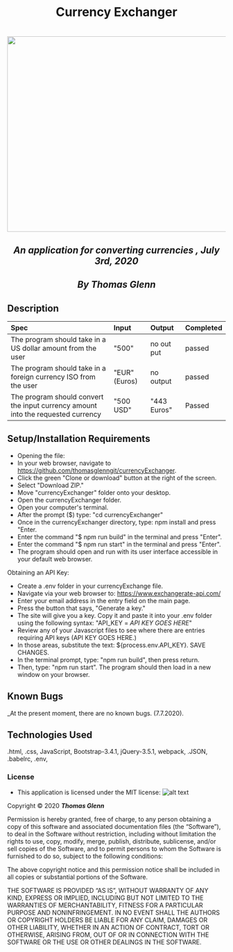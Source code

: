 
**<h1 align = 'center'>Currency Exchanger**

<h1 align='center'><img width='900' height='450' src='https://www.thebalance.com/thmb/X5rd2DmsDWDvL51qstjdSs0cGCo=/2121x1414/filters:fill(auto,1)/foreigncurrencypipvalues-5a0207bbbeba33001adb56a3.jpg'><br>

*<h2 align ='center'>An application for converting currencies , July 3rd, 2020*

*<h2 align ='center'>By Thomas Glenn*

## Description



| Spec   |    Input    |  Output | Completed |
|:----------|:-------------|:------| :-------- |
| The program should take in a US dollar amount from the user | "500" | no out put | passed |
| The program should take in a foreign currency ISO from the user | "EUR" (Euros) | no output |  passed  |
| The program should convert the input currency amount into the requested currency | "500 USD"  |  "443 Euros" |   Passed |


## Setup/Installation Requirements

- Opening the file:
- In your web browser, navigate to https://github.com/thomasglenngit/currencyExchanger.
- Click the green "Clone or download" button at the right of the screen.
- Select "Download ZIP."
- Move "currencyExchanger" folder onto your desktop.
- Open the currencyExchanger folder.
- Open your computer's terminal.
- After the prompt ($) type: "cd currencyExchanger"
- Once in the currencyExchanger directory, type: npm install and press "Enter.
- Enter the command "$ npm run build" in the terminal and press "Enter".
- Enter the command "$ npm run start" in the terminal and press "Enter".
- The program should open and run with its user interface accessible in your default web browser.

Obtaining an API Key:
- Create a .env folder in your currencyExchange file. 
- Navigate via your web browser to: https://www.exchangerate-api.com/
- Enter your email address in the entry field on the main page.
- Press the button that says, "Generate a key."
- The site will give you a key. Copy it and paste it into your .env folder using the following syntax: "API_KEY = *API KEY GOES HERE*"
- Review any of your Javascript files to see where there are entries requiring API keys (API KEY GOES HERE.)
- In those areas, substitute the text: ${process.env.API_KEY}.
SAVE CHANGES.
- In the terminal prompt, type: "npm run build", then press return.
- Then, type: "npm run start". The program should then load in a new window on your browser.


## Known Bugs

_At the present moment, there are no known bugs. (7.7.2020).


## Technologies Used

.html, .css, JavaScript, Bootstrap-3.4.1, jQuery-3.5.1, webpack, .JSON, .babelrc, .env, 

### License

* This application is licensed under the MIT license: 
![alt text][logo]

[logo]: https://img.shields.io/bower/l/bootstrap 'MIT License'

Copyright © 2020 **_Thomas Glenn_**

Permission is hereby granted, free of charge, to any person obtaining a copy of this software and associated documentation files (the “Software”), to deal in the Software without restriction, including without limitation the rights to use, copy, modify, merge, publish, distribute, sublicense, and/or sell copies of the Software, and to permit persons to whom the Software is furnished to do so, subject to the following conditions:

The above copyright notice and this permission notice shall be included in all copies or substantial portions of the Software.

THE SOFTWARE IS PROVIDED “AS IS”, WITHOUT WARRANTY OF ANY KIND, EXPRESS OR IMPLIED, INCLUDING BUT NOT LIMITED TO THE WARRANTIES OF MERCHANTABILITY, FITNESS FOR A PARTICULAR PURPOSE AND NONINFRINGEMENT. IN NO EVENT SHALL THE AUTHORS OR COPYRIGHT HOLDERS BE LIABLE FOR ANY CLAIM, DAMAGES OR OTHER LIABILITY, WHETHER IN AN ACTION OF CONTRACT, TORT OR OTHERWISE, ARISING FROM, OUT OF OR IN CONNECTION WITH THE SOFTWARE OR THE USE OR OTHER DEALINGS IN THE SOFTWARE.
